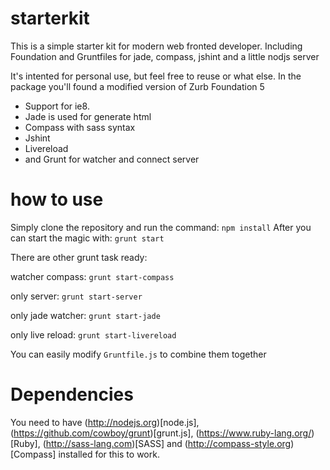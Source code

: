 starterkit
==========

This is a simple starter kit for modern web fronted developer. Including Foundation and Gruntfiles for jade, compass, jshint and a little nodjs server

 It's intented for personal use, but feel free to reuse or what else. 
 In the package you'll found a modified version of Zurb Foundation 5
 * Support for ie8.
 * Jade is used for generate html
 * Compass with sass syntax
 * Jshint 
 * Livereload
 * and Grunt for watcher and connect server

how to use
==========

Simply clone the repository and run the command: ```npm install```
After you can start the magic with: ```grunt start```

There are other grunt task ready:

watcher compass: ```grunt start-compass```

only server: ```grunt start-server```

only jade watcher: ```grunt start-jade```

only live reload: ```grunt start-livereload```

You can easily modify ```Gruntfile.js``` to combine them together


Dependencies
============
You need to have (http://nodejs.org)[node.js], (https://github.com/cowboy/grunt)[grunt.js], (https://www.ruby-lang.org/)[Ruby], (http://sass-lang.com)[SASS] and (http://compass-style.org)[Compass] installed for this to work.

